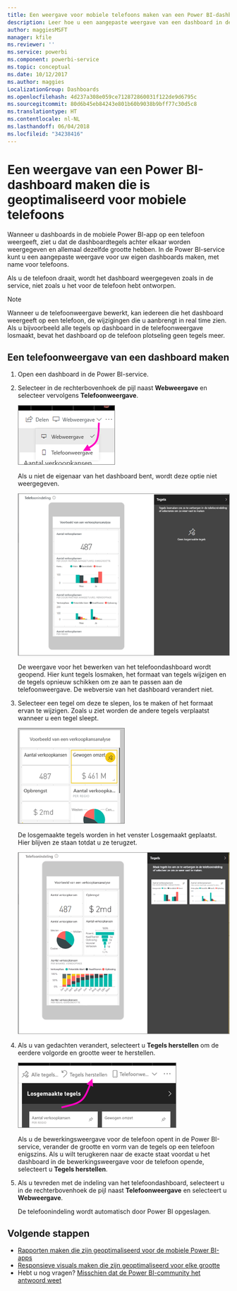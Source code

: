 ```yaml
---
title: Een weergave voor mobiele telefoons maken van een Power BI-dashboard
description: Leer hoe u een aangepaste weergave van een dashboard in de Power BI-service maakt die specifiek is bedoeld voor weergave op mobiele telefoons.
author: maggiesMSFT
manager: kfile
ms.reviewer: ''
ms.service: powerbi
ms.component: powerbi-service
ms.topic: conceptual
ms.date: 10/12/2017
ms.author: maggies
LocalizationGroup: Dashboards
ms.openlocfilehash: 4d237a308e059ce712872860031f122de9d6795c
ms.sourcegitcommit: 80d6b45eb84243e801b60b9038b9bff77c30d5c8
ms.translationtype: HT
ms.contentlocale: nl-NL
ms.lasthandoff: 06/04/2018
ms.locfileid: "34238416"
---
```

# <a name="create-a-view-of-a-power-bi-dashboard-optimized-for-mobile-phones"></a>Een weergave van een Power BI-dashboard maken die is geoptimaliseerd voor mobiele telefoons
Wanneer u dashboards in de mobiele Power BI-app op een telefoon weergeeft, ziet u dat de dashboardtegels achter elkaar worden weergegeven en allemaal dezelfde grootte hebben. In de Power BI-service kunt u een aangepaste weergave voor uw eigen dashboards maken, met name voor telefoons.

Als u de telefoon draait, wordt het dashboard weergegeven zoals in de service, niet zoals u het voor de telefoon hebt ontworpen.

> [!NOTE]
> Wanneer u de telefoonweergave bewerkt, kan iedereen die het dashboard weergeeft op een telefoon, de wijzigingen die u aanbrengt in real time zien. Als u bijvoorbeeld alle tegels op dashboard in de telefoonweergave losmaakt, bevat het dashboard op de telefoon plotseling geen tegels meer. 
> 
> 

## <a name="create-a-phone-view-of-a-dashboard"></a>Een telefoonweergave van een dashboard maken
1. Open een dashboard in de Power BI-service.
2. Selecteer in de rechterbovenhoek de pijl naast **Webweergave** en selecteer vervolgens **Telefoonweergave**.

    ![](media/service-create-dashboard-mobile-phone-view/power-bi-service-phone-view-dashboard.png)

    Als u niet de eigenaar van het dashboard bent, wordt deze optie niet weergegeven.

    ![](media/service-create-dashboard-mobile-phone-view/power-bi-mobile-edit-phone-view-canvas.png)

    De weergave voor het bewerken van het telefoondashboard wordt geopend. Hier kunt tegels losmaken, het formaat van tegels wijzigen en de tegels opnieuw schikken om ze aan te passen aan de telefoonweergave. De webversie van het dashboard verandert niet.


1. Selecteer een tegel om deze te slepen, los te maken of het formaat ervan te wijzigen. Zoals u ziet worden de andere tegels verplaatst wanneer u een tegel sleept.
   
    ![](media/service-create-dashboard-mobile-phone-view/power-bi-unpin-tile-phone-dashboard.png)
   
    De losgemaakte tegels worden in het venster Losgemaakt geplaatst. Hier blijven ze staan totdat u ze terugzet.
   
    ![](media/service-create-dashboard-mobile-phone-view/power-bi-mobile-edit-phone-view-post-edit.png)
2. Als u van gedachten verandert, selecteert u **Tegels herstellen** om de eerdere volgorde en grootte weer te herstellen.
   
    ![](media/service-create-dashboard-mobile-phone-view/power-bi-service-phone-view-reset-tiles.png)
   
    Als u de bewerkingsweergave voor de telefoon opent in de Power BI-service, verander de grootte en vorm van de tegels op een telefoon enigszins. Als u wilt terugkeren naar de exacte staat voordat u het dashboard in de bewerkingsweergave voor de telefoon opende, selecteert u **Tegels herstellen**.
3. Als u tevreden met de indeling van het telefoondashboard, selecteert u in de rechterbovenhoek de pijl naast **Telefoonweergave** en selecteert u **Webweergave**.
   
    De telefoonindeling wordt automatisch door Power BI opgeslagen.

## <a name="next-steps"></a>Volgende stappen
* [Rapporten maken die zijn geoptimaliseerd voor de mobiele Power BI-apps](desktop-create-phone-report.md)
* [Responsieve visuals maken die zijn geoptimaliseerd voor elke grootte](desktop-create-responsive-visuals.md)
* Hebt u nog vragen? [Misschien dat de Power BI-community het antwoord weet](http://community.powerbi.com/)

